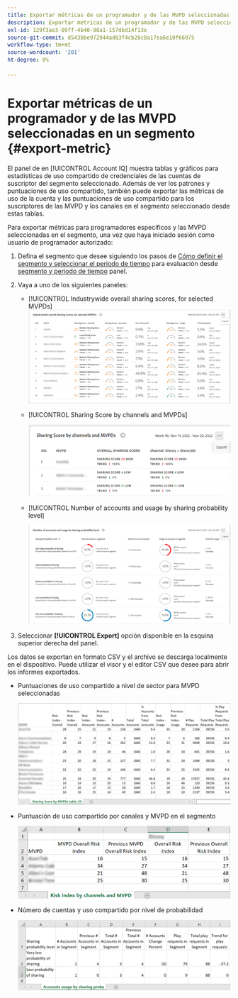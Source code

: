 ```yaml
---
title: Exportar métricas de un programador y de las MVPD seleccionadas en un segmento
description: Exportar métricas de un programador y de las MVPD seleccionadas en un segmento
exl-id: 129f3ae3-09ff-4b40-98a1-157dbd14f13e
source-git-commit: d543bbe972944ad83f4cb28c8a17ea6e10f66975
workflow-type: tm+mt
source-wordcount: '201'
ht-degree: 0%

---
```


# Exportar métricas de un programador y de las MVPD seleccionadas en un segmento {#export-metric}

El panel de en [!UICONTROL Account IQ] muestra tablas y gráficos para estadísticas de uso compartido de credenciales de las cuentas de suscriptor del segmento seleccionado. Además de ver los patrones y puntuaciones de uso compartido, también puede exportar las métricas de uso de la cuenta y las puntuaciones de uso compartido para los suscriptores de las MVPD y los canales en el segmento seleccionado desde estas tablas.

Para exportar métricas para programadores específicos y las MVPD seleccionadas en el segmento, una vez que haya iniciado sesión como usuario de programador autorizado:

1. Defina el segmento que desee siguiendo los pasos de [Cómo definir el segmento y seleccionar el periodo de tiempo](/help/accountiq/howto-select-segment-timeframe.md) para evaluación desde [segmento y periodo de tiempo](/help/accountiq/segments-timeframe.md) panel.

1. Vaya a uno de los siguientes paneles:

   * [!UICONTROL Industrywide overall sharing scores, for selected MVPDs]
     ![](assets/ind-sharpanel-export-option.png)

   * [!UICONTROL Sharing Score by channels and MVPDs]

     ![](assets/sharscorepanel-export-option.png)

   * [!UICONTROL Number of accounts and usage by sharing probability level]

     ![](assets/usage-panel-export-option.png)

1. Seleccionar **[!UICONTROL Export]** opción disponible en la esquina superior derecha del panel.

Los datos se exportan en formato CSV y el archivo se descarga localmente en el dispositivo. Puede utilizar el visor y el editor CSV que desee para abrir los informes exportados.

* Puntuaciones de uso compartido a nivel de sector para MVPD seleccionadas

  ![](assets/export-ind-sharing-score.png)

* Puntuación de uso compartido por canales y MVPD en el segmento

  ![](assets/export-risk-index-by-mvpdchannels.png)

* Número de cuentas y uso compartido por nivel de probabilidad

  ![](assets/export-acc-usage.png)
